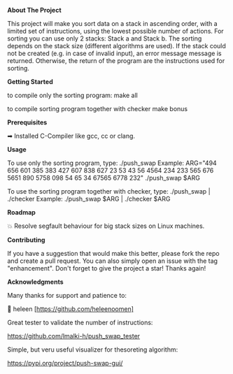 **About The Project**

This project will make you sort data on a stack in ascending order, with a limited set of instructions, using the lowest possible number of actions. For sorting you can use only 2 stacks: Stack a and Stack b. The sorting depends on the stack size (different algorithms are used).
If the stack could not be created (e.g. in case of invalid input), an error message message is returned.
Otherwise, the return of the program are the instructions used for sorting.


**Getting Started**

to compile only the sorting program:
  make all

to compile sorting program together with checker
  make bonus


**Prerequisites**

➡ Installed C-Compiler like gcc, cc or clang.


**Usage**

To use only the sorting program, type:
  ./push_swap <numbers>
Example:
  ARG="494 656 601 385 383 427 607 838 627 23 53 43 56 4564 234 233 565 676 5651 890 5758 098 54 65 34 67565 6778 232"
  ./push_swap $ARG
  
To use the sorting program together with checker, type:
  ./push_swap <numbers> | ./checker <numbers>
Example:
  ./push_swap $ARG | ./checker $ARG
  

**Roadmap**

:boom: Resolve segfault behaviour for big stack sizes on Linux machines.

  
**Contributing**

If you have a suggestion that would make this better, please fork the repo and create a pull request. You can also simply open an issue with the tag "enhancement". Don't forget to give the project a star! Thanks again!


**Acknowledgments**

Many thanks for support and patience to:
  
  :heart_decoration: heleen [https://github.com/heleenoomen]
  

Great tester to validate the number of instructions:
  
  https://github.com/lmalki-h/push_swap_tester


Simple, but veru useful visualizer for thesoreting algorithm:


  https://pypi.org/project/push-swap-gui/
